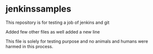 # jenkinssamples
This repository is for testing a job of jenkins and git

Added few other files as well
added a new line

This file is solely for testing purpose and no animals and humans were harmed in this process.
